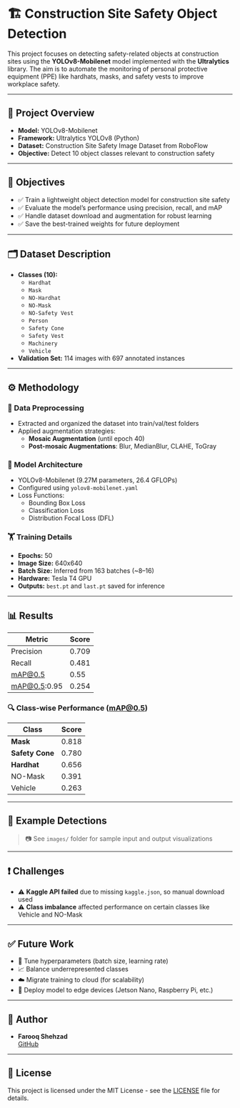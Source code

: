 # 🏗️ Construction Site Safety Object Detection

This project focuses on detecting safety-related objects at construction sites using the **YOLOv8-Mobilenet** model implemented with the **Ultralytics** library. The aim is to automate the monitoring of personal protective equipment (PPE) like hardhats, masks, and safety vests to improve workplace safety.

---

## 📌 Project Overview

- **Model:** YOLOv8-Mobilenet
- **Framework:** Ultralytics YOLOv8 (Python)
- **Dataset:** Construction Site Safety Image Dataset from RoboFlow
- **Objective:** Detect 10 object classes relevant to construction safety

---

## 🎯 Objectives

- ✅ Train a lightweight object detection model for construction site safety
- ✅ Evaluate the model’s performance using precision, recall, and mAP
- ✅ Handle dataset download and augmentation for robust learning
- ✅ Save the best-trained weights for future deployment

---

## 🗂️ Dataset Description

- **Classes (10):**
  - `Hardhat`
  - `Mask`
  - `NO-Hardhat`
  - `NO-Mask`
  - `NO-Safety Vest`
  - `Person`
  - `Safety Cone`
  - `Safety Vest`
  - `Machinery`
  - `Vehicle`
- **Validation Set:** 114 images with 697 annotated instances

---

## ⚙️ Methodology

### 🔄 Data Preprocessing

- Extracted and organized the dataset into train/val/test folders
- Applied augmentation strategies:
  - **Mosaic Augmentation** (until epoch 40)
  - **Post-mosaic Augmentations**: Blur, MedianBlur, CLAHE, ToGray

### 🧠 Model Architecture

- YOLOv8-Mobilenet (9.27M parameters, 26.4 GFLOPs)
- Configured using `yolov8-mobilenet.yaml`
- Loss Functions:
  - Bounding Box Loss
  - Classification Loss
  - Distribution Focal Loss (DFL)

### 🏋️ Training Details

- **Epochs:** 50
- **Image Size:** 640x640
- **Batch Size:** Inferred from 163 batches (~8–16)
- **Hardware:** Tesla T4 GPU
- **Outputs:** `best.pt` and `last.pt` saved for inference

---

## 📊 Results

| Metric     | Score     |
|------------|-----------|
| Precision  | 0.709     |
| Recall     | 0.481     |
| mAP@0.5    | 0.55      |
| mAP@0.5:0.95 | 0.254   |

### 🔍 Class-wise Performance (mAP@0.5)

| Class         | Score |
|---------------|-------|
| **Mask**          | 0.818 |
| **Safety Cone**   | 0.780 |
| **Hardhat**       | 0.656 |
| NO-Mask       | 0.391 |
| Vehicle        | 0.263 |

---

## 🧪 Example Detections

> 📷 See `images/` folder for sample input and output visualizations

---

## ❗ Challenges

- ⚠️ **Kaggle API failed** due to missing `kaggle.json`, so manual download used
- ⚠️ **Class imbalance** affected performance on certain classes like Vehicle and NO-Mask

---

## ✅ Future Work

- 🔧 Tune hyperparameters (batch size, learning rate)
- 📈 Balance underrepresented classes
- ☁️ Migrate training to cloud (for scalability)
- 🚀 Deploy model to edge devices (Jetson Nano, Raspberry Pi, etc.)

---

## 🧠 Author

- **Farooq Shehzad**  
  [GitHub](https://github.com/Farooqshehzad27)

---

## 📄 License

This project is licensed under the MIT License - see the [LICENSE](LICENSE) file for details.
